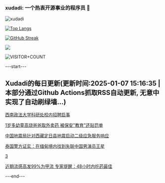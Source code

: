 ### xudadi: 一个热衷开源事业的程序员 👋

![xudadi](https://github-readme-stats-git-masterorgs-github-readme-stats-team.vercel.app/api?username=xudadi)

[![Top Langs](https://github-readme-stats.vercel.app/api/top-langs/?username=xudadi)](https://github.com/anuraghazra/github-readme-stats)

[![GitHub Streak](https://streak-stats.demolab.com?user=xudadi&locale=zh_Hans)](https://git.io/streak-stats)

![](https://raw.githubusercontent.com/xudadi/xudadi/main/assets/github-contribution-grid-snake.svg)

![VISITOR+COUNT](https://komarev.com/ghpvc/?username=xudadi&label=VISITOR+COUNT)


---start---

## Xudadi的每日更新(更新时间:2025-01-07 15:16:35 | 本部分通过Github Actions抓取RSS自动更新, 无意中实现了自动刷绿墙...)

[西南政法大学科研处校内招聘启事](https://www.gongkaoleida.com/article/2257211)

[1岁多幼童高烧爸爸取外卖药 被保安"教育"还贴罚单](https://m.163.com/news/article/JL9T00AO00019B3E.html)

[中国地震局针对西藏定日县地震启动二级应急服务响应](https://m.163.com/news/article/JLA3AK0V00018AOQ.html)

[泰国警方证实：在缅甸境内找到失联中国男演员王星](https://m.163.com/news/article/JLA2VOBP051492T3.html)

[3](https://m.163.com/touch/news/sub/domestic)

[近期流感高发99%为甲流 专家提醒：48小时内吃药最佳](https://m.163.com/news/article/JLA0PI53000189PS.html)

---end---
